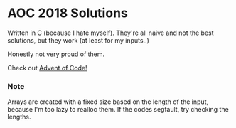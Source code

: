 # AOC 2018 Solutions

Written in C (because I hate myself).
They're all naive and not the best solutions, but they work (at least for my inputs..)

Honestly not very proud of them.

Check out [Advent of Code!](https://adventofcode.com/)

### Note
Arrays are created with a fixed size based on the length of the input, because I'm too lazy to realloc them.
If the codes segfault, try checking the lengths.
